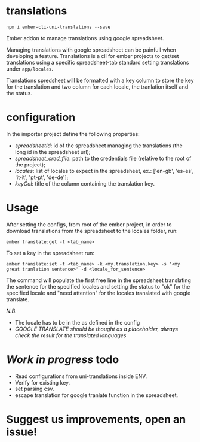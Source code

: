# translations

`npm i ember-cli-uni-translations --save`

Ember addon to manage translations using google spreadsheet.

Managing translations with google spreadsheet can be painfull when developing a feature.
Translations is a cli for ember projects to get/set translations using a specific spreadsheet-tab standard setting translations under `app/locales`.

Translations spredsheet will be formatted with a key column to store the key for the translation and two column for each locale, the tranlation itself and the status.

# configuration
In the importer project define the following properties:
 - *spreadsheetId*: id of the spreadsheet managing the translations (the long id in the spreadsheet url);
 - *spreadsheet_cred_file*: path to the credentials file (relative to the root of the project);
 - *locales*: list of locales to expect in the spreadsheet, ex.: ['en-gb', 'es-es', 'it-it', 'pt-pt', 'de-de'];
 - *keyCol*: title of the column containing the translation key.

# Usage
After setting the configs, from root of the ember project, in order to download translations from the spreadsheet to the locales folder, run:

`ember translate:get -t <tab_name>`

To set a key in the spreadsheet run:

`ember translate:set -t <tab_name> -k <my.translation.key> -s '<my great tranlation sentence>' -d <locale_for_sentence>`

The command will populate the first free line in the spreadsheet translating the sentence for the specified locales and setting the status to "ok" for the specified locale and "need attention" for the locales translated with google translate.

*N.B.* 
- The locale has to be in the as defined in the config
- *GOOGLE TRANSLATE should be thought as a placeholder, always check the result for the translated languages*

# *Work in progress* todo
 - Read configurations from uni-translations inside ENV.
 - Verify for existing key.
 -  set parsing csv.
 - escape translation for google tranlate function in the spreadsheet.
 
 # Suggest us improvements, open an issue!
